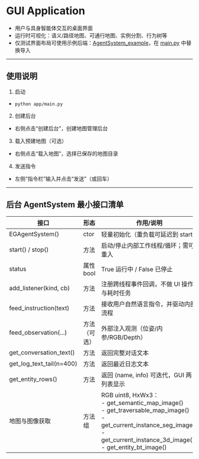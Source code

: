 # GUI Application

- 用户与具身智能体交互的桌面界面
- 运行时可视化：语义/路径地图、可通行地图、实例分割、行为树等
- 仅测试界面布局可使用示例后端：[AgentSystem_example](system_example.py)，在 [main.py](main.py) 中替换导入

---

## 使用说明

1) 启动
- `python app/main.py`

2) 创建后台
- 右侧点击“创建后台”，创建地图管理后台

3) 载入预建地图（可选）
- 右侧点击“载入地图”，选择已保存的地图目录

4) 发送指令
- 左侧“指令栏”输入并点击“发送”（或回车）



---

## 后台 AgentSystem 最小接口清单

| 接口 | 形态 | 作用/说明 | 触发/频率 |
|---|---|---|---|
| EGAgentSystem() | ctor | 轻量初始化（重负载可延迟到 start） | — |
| start() / stop() | 方法 | 启动/停止内部工作线程/循环；需可重入 | — |
| status | 属性 bool | True 运行中 / False 已停止 | 状态变化时通知 |
| add_listener(kind, cb) | 方法 | 注册跨线程事件回调，不做 UI 操作与耗时任务 | kind: "log"、"conversation"、"entities"、"status" |
| feed_instruction(text) | 方法 | 接收用户自然语言指令，并驱动内部流程 | 有指令即调用 |
| feed_observation(...) | 方法（可选） | 外部注入观测（位姿/内参/RGB/Depth） | 视集成而定 |
| get_conversation_text() | 方法 | 返回完整对话文本 | 有增量时拉取 |
| get_log_text_tail(n=400) | 方法 | 返回最近日志文本 | 有增量时拉取 |
| get_entity_rows() | 方法 | 返回 (name, info) 可迭代，GUI 两列表显示 | ~1s |
| 地图与图像获取 | 方法组 | RGB uint8, HxWx3：<br>- get_semantic_map_image()<br>- get_traversable_map_image()<br>- get_current_instance_seg_image()<br>- get_current_instance_3d_image()<br>- get_entity_bt_image() | 频率建议：<br>语义/3D ~3s；<br>可通行 ~1s；<br>2D实例 ~200ms；<br>行为树 ~5s |

